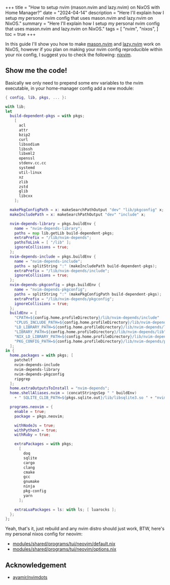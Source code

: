 +++
title = "How to setup nvim (mason.nvim and lazy.nvim) on NixOS with Home Manager?"
date = "2024-04-14"
description = "Here I'll explain how I setup my personal nvim config that uses mason.nvim and lazy.nvim on NixOS."
summary = "Here I'll explain how I setup my personal nvim config that uses mason.nvim and lazy.nvim on NixOS."
tags = [
  "nvim",
  "nixos",
]
toc = true
+++

In this guide I'll show you how to make [mason.nvim](https://github.com/williamboman/mason.nvim) and [lazy.nvim](https://github.com/folke/lazy.nvim) work on NixOS, however if you plan on making your nvim config reproducible within your nix config, I suggest you to check the following: [nixvim](https://github.com/nix-community/nixvim).

## Show me the code!

Basically we only need to prepend some env variables to the nvim executable, in your home-manager config add a new module:

```nix
{ config, lib, pkgs, ... }:

with lib;
let
  build-dependent-pkgs = with pkgs;
    [
      acl
      attr
      bzip2
      curl
      libsodium
      libssh
      libxml2
      openssl
      stdenv.cc.cc
      systemd
      util-linux
      xz
      zlib
      zstd
      glib
      libcxx
    ];

  makePkgConfigPath = x: makeSearchPathOutput "dev" "lib/pkgconfig" x;
  makeIncludePath = x: makeSearchPathOutput "dev" "include" x;

  nvim-depends-library = pkgs.buildEnv {
    name = "nvim-depends-library";
    paths = map lib.getLib build-dependent-pkgs;
    extraPrefix = "/lib/nvim-depends";
    pathsToLink = [ "/lib" ];
    ignoreCollisions = true;
  };
  nvim-depends-include = pkgs.buildEnv {
    name = "nvim-depends-include";
    paths = splitString ":" (makeIncludePath build-dependent-pkgs);
    extraPrefix = "/lib/nvim-depends/include";
    ignoreCollisions = true;
  };
  nvim-depends-pkgconfig = pkgs.buildEnv {
    name = "nvim-depends-pkgconfig";
    paths = splitString ":" (makePkgConfigPath build-dependent-pkgs);
    extraPrefix = "/lib/nvim-depends/pkgconfig";
    ignoreCollisions = true;
  };
  buildEnv = [
    "CPATH=${config.home.profileDirectory}/lib/nvim-depends/include"
    "CPLUS_INCLUDE_PATH=${config.home.profileDirectory}/lib/nvim-depends/include/c++/v1"
    "LD_LIBRARY_PATH=${config.home.profileDirectory}/lib/nvim-depends/lib"
    "LIBRARY_PATH=${config.home.profileDirectory}/lib/nvim-depends/lib"
    "NIX_LD_LIBRARY_PATH=${config.home.profileDirectory}/lib/nvim-depends/lib"
    "PKG_CONFIG_PATH=${config.home.profileDirectory}/lib/nvim-depends/pkgconfig"
  ];
in {
  home.packages = with pkgs; [
    patchelf
    nvim-depends-include
    nvim-depends-library
    nvim-depends-pkgconfig
    ripgrep
  ];
  home.extraOutputsToInstall = "nvim-depends";
  home.shellAliases.nvim = (concatStringsSep " " buildEnv)
    + " SQLITE_CLIB_PATH=${pkgs.sqlite.out}/lib/libsqlite3.so " + "nvim";

  programs.neovim = {
    enable = true;
    package = pkgs.neovim;

    withNodeJs = true;
    withPython3 = true;
    withRuby = true;

    extraPackages = with pkgs;
      [
        doq
        sqlite
        cargo
        clang
        cmake
        gcc
        gnumake
        ninja
        pkg-config
        yarn
      ];

    extraLuaPackages = ls: with ls; [ luarocks ];
  };
};
```

Yeah, that's it, just rebuild and any nvim distro should just work, BTW, here's my personal nixos config for neovim:

* [modules/shared/programs/tui/neovim/default.nix](https://github.com/wochap/nix-config/blob/c43ed729d5f949368fdfa12207d17aef5888c1b2/modules/shared/programs/tui/neovim/default.nix)
* [modules/shared/programs/tui/neovim/options.nix](https://github.com/wochap/nix-config/blob/c43ed729d5f949368fdfa12207d17aef5888c1b2/modules/shared/programs/tui/neovim/options.nix)

## Acknowledgement

* [ayamir/nvimdots](https://github.com/ayamir/nvimdots)


